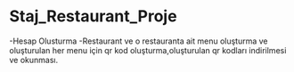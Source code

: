 # Staj_Restaurant_Proje

-Hesap Olusturma
-Restaurant ve o restauranta ait menu oluşturma ve oluşturulan her menu için qr kod oluşturma,oluşturulan qr kodları indirilmesi ve okunması.
